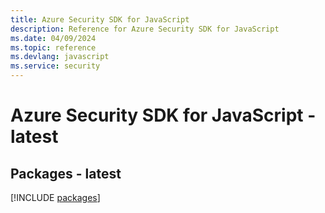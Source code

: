 ```yaml
---
title: Azure Security SDK for JavaScript
description: Reference for Azure Security SDK for JavaScript
ms.date: 04/09/2024
ms.topic: reference
ms.devlang: javascript
ms.service: security
---
```

# Azure Security SDK for JavaScript - latest
## Packages - latest
[!INCLUDE [packages](security-index.md)]